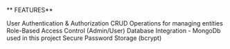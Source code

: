 ** FEATURES**

User Authentication & Authorization 
CRUD Operations for managing entities
Role-Based Access Control (Admin/User)
Database Integration - MongoDb used in this project
Secure Password Storage (bcrypt)
